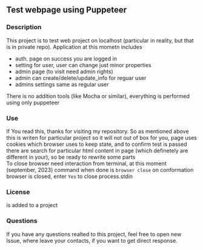 ## Test webpage using Puppeteer

### Description
This project is to test web project on localhost (particular in reality, but that is in private repo).
Application at this mometn includes 
 - auth. page on success you are logged in
 - setting for user, user can change just minor properties
 - admin page (to visit need admin rights)
 - admin can create/delete/update_info for reguar user
 - admins settings same as regular user


There is no addition tools (like Mocha or similar), everything is performed using only puppeteer

### Use
If You read this, thanks for visiting my repository.
So as mentioned above this is writen for particular project so it will not out of box for you,
page uses cookies which browser uses to keep state, and to confirm test is passed there are search for particular html content
in page (which definetely are different in your),
so be ready to rewrite some parts  
To close browser need interaction from terminal, 
at this moment (september, 2023) command when done is `browser close` on conformation browser is closed, enter `Yes` to close process.stdin

### License
 
 is added to a project

### Questions

If you have any questions realted to this project, feel free to open new Issue, where leave your contacts, if you want to get direct response.